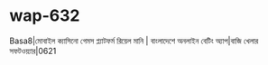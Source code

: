 # wap-632
Basa8|মোবাইল ক্যাসিনো গেমস প্ল্যাটফর্ম রিয়েল মানি | বাংলাদেশে অনলাইন বেটিং অ্যাপ|বাজি খেলার সফটওয়্যার|0621

